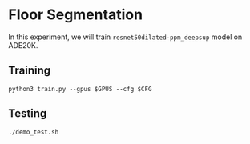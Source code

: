 # Floor Segmentation
In this experiment, we will train `resnet50dilated-ppm_deepsup` model on ADE20K.


## Training
```
python3 train.py --gpus $GPUS --cfg $CFG
```

## Testing
```
./demo_test.sh
```